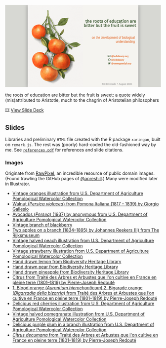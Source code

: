 ![](css/images/08-21-ucr-card.png)

the roots of education are bitter but the fruit is sweet: a quote widely (mis)attributed to Aristotle, much to the chagrin of Aristotelian philosophers

🎞️ [View Slide Deck](https://ledelaney.org/talks/2021ucr/)

## Slides

Libraries and preliminary `HTML` file created with the R package `xaringan`, built on `remark.js`. The rest was (poorly) hard-coded the old-fashioned way by me. See [`references.pdf`](https://github.com/ledelaney/08-21-UCR/blob/main/extras/references.pdf) for references and slide citations.

### Images

Originate from [RawPixel](https://www.rawpixel.com/category/53/public-domain), an incredible resource of public domain images. (Found trawling the GitHub pages of [@apreshill](https://github.com/apreshill).) Many were modified later in Illustrator.

+ [Vintage oranges illustration from U.S. Department of Agriculture Pomological Watercolor Collection](https://www.rawpixel.com/image/2289587/free-illustration-image-orange-fruit-leaves)
+ [Walnut (_Persica violacea_) from Pomona Italiana (1817 - 1839) by Giorgio Gallesio](https://www.rawpixel.com/image/321652/free-illustration-image-fruit-botanical-book)
+ [Avocados (_Persea_) (1937) by anonymous from U.S. Department of Agriculture Pomological Watercolor Collection](https://www.rawpixel.com/image/2260210/free-illustration-image-fruit-food)
+ [Vintage branch of blackberry](https://www.rawpixel.com/image/2289532/free-illustration-image-fruit-blackberry-berry)
+ [Two apples on a branch (1834–1895) by Johannes Reekers (II) from The Rijksmuseum](https://www.rawpixel.com/image/843193/still-life-apples)
+ [Vintage halved peach illustration from U.S. Department of Agriculture Pomological Watercolor Collection](https://www.rawpixel.com/image/2289569/free-illustration-image-peach-fruit-watercolor)
+ [Vintage strawberry illustration from U.S. Department of Agriculture Pomological Watercolor Collection](https://www.rawpixel.com/image/2297703/free-illustration-image-strawberry-food-fruit)
+ [Hand drawn lemon from Biodiversity Heritage Library](https://www.rawpixel.com/image/2880124/free-illustration-image-lemon-fruit-plant)
+ [Hand drawn pear from Biodiversity Heritage Library](https://www.rawpixel.com/image/2880295/free-illustration-image-fruit-pear-vintage-food)
+ [Hand drawn pineapple from Biodiversity Heritage Library](https://www.rawpixel.com/image/2880507/free-illustration-image-pineapple-tropical-fruit)
+ [Citrus from Traité des Arbres et Arbustes que l'on cultive en France en pleine terre (1801–1819) by Pierre-Joseph Redouté](https://www.rawpixel.com/image/569576/citrus-type)
+ [1. Blood orange (_Aurantium hierochunticum_) 2. Bigarade orange (_Bigarradia della bizarria_) from Traité des Arbres et Arbustes que l’on cultive en France en pleine terre (1801–1819) by Pierre-Joseph Redouté](https://www.rawpixel.com/image/569582/blood-orange)
+ [Delicious red cherries illustration from U.S. Department of Agriculture Pomological Watercolor Collection](https://www.rawpixel.com/image/2297988/free-illustration-image-fruit-cherry-botanical)
+ [Vintage halved pomegranate illustration from U.S. Department of Agriculture Pomological Watercolor Collection](https://www.rawpixel.com/image/2297919/free-illustration-image-fruit-pomegranate-food)
+ [Delicious purple plum in a branch illustration from U.S. Department of Agriculture Pomological Watercolor Collection](https://www.rawpixel.com/image/2289575/free-illustration-image-fruit-leaves-plum)
+ [_Citrus decumana_ from Traité des Arbres et Arbustes que l'on cultive en France en pleine terre (1801–1819) by Pierre-Joseph Redouté](https://www.rawpixel.com/image/569539/grapefruit-branch)